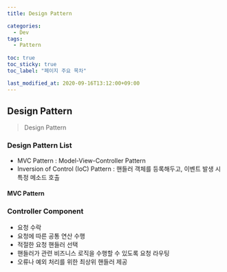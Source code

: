 ```yaml
---
title: Design Pattern

categories:
  - Dev
tags:
  - Pattern
  
toc: true
toc_sticky: true
toc_label: "페이지 주요 목차"

last_modified_at: 2020-09-16T13:12:00+09:00
---
```


## Design Pattern ##

> Design Pattern

### Design Pattern List ###

- MVC Pattern : Model-View-Controller Pattern
- Inversion of Control (IoC) Pattern : 핸들러 객체를 등록해두고, 이벤트 발생 시 특정 메소드 호출

#### MVC Pattern ####

### Controller Component ###

- 요청 수락
- 요청에 따른 공통 연산 수행
- 적절한 요청 핸들러 선택
- 핸들러가 관련 비즈니스 로직을 수행할 수 있도록 요청 라우팅
- 오류나 예외 처리를 위한 최상위 핸들러 제공
